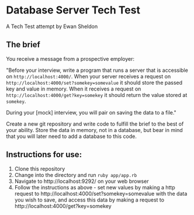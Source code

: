 # Database Server Tech Test

A Tech Test attempt by Ewan Sheldon

## The brief

You receive a message from a prospective employer:

"Before your interview, write a program that runs a server that is accessible on `http://localhost:4000/`. When your server receives a request on `http://localhost:4000/set?somekey=somevalue` it should store the passed key and value in memory. When it receives a request on `http://localhost:4000/get?key=somekey` it should return the value stored at `somekey`.

During your [mock] interview, you will pair on saving the data to a file."

Create a new git repository and write code to fulfill the brief to the best of your ability. Store the data in memory, not in a database, but bear in mind that you will later need to add a database to this code.

## Instructions for use:

1. Clone this repository
2. Change into the directory and run `ruby app/app.rb`
3. Navigate to http://localhost:9292/ on your web browser
4. Follow the instructions as above - set new values by making a http request to http://localhost:4000/set?somekey=somevalue with the data you wish to save, and access this data by making a request to http://localhost:4000/get?key=somekey
